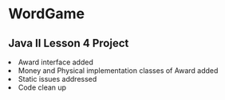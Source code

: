 # WordGame
<h2>Java II Lesson 4 Project</h2>
<li>Award interface added</li>
<li>Money and Physical implementation classes of Award added</li>
<li>Static issues addressed</li>
<li>Code clean up</li>